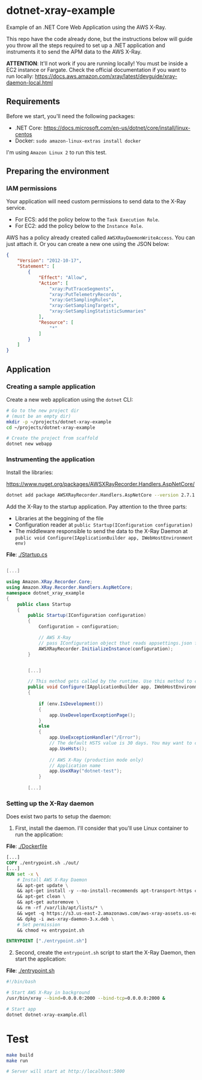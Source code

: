 # dotnet-xray-example

Example of an .NET Core Web Application using the AWS X-Ray.

This repo have the code already done, but the instructions below will guide you throw all the steps required to set up a .NET application and instruments it to send the APM data to the AWS X-Ray.

**ATTENTION**: It'll not work if you are running locally! You must be inside a EC2 instance or Fargate. Check the official documentation if you want to run locally: https://docs.aws.amazon.com/xray/latest/devguide/xray-daemon-local.html

## Requirements

Before we start, you'll need the following packages:
- .NET Core: https://docs.microsoft.com/en-us/dotnet/core/install/linux-centos
- Docker: `sudo amazon-linux-extras install docker`

I'm using `Amazon Linux 2` to run this test.

## Preparing the environment

### IAM permissions

Your application will need custom permissions to send data to the X-Ray service.

- For ECS: add the policy below to the `Task Execution Role`.
- For EC2: add the policy below to the `Instance Role`.

AWS has a policy already created called `AWSXRayDaemonWriteAccess`. You can just attach it. Or you can create a new one using the JSON below:

```json
{
    "Version": "2012-10-17",
    "Statement": [
        {
            "Effect": "Allow",
            "Action": [
                "xray:PutTraceSegments",
                "xray:PutTelemetryRecords",
                "xray:GetSamplingRules",
                "xray:GetSamplingTargets",
                "xray:GetSamplingStatisticSummaries"
            ],
            "Resource": [
                "*"
            ]
        }
    ]
}
```

## Application

### Creating a sample application

Create a new web application using the `dotnet` CLI:

```bash
# Go to the new project dir
# (must be an empty dir)
mkdir -p ~/projects/dotnet-xray-example
cd ~/projects/dotnet-xray-example

# Create the project from scaffold
dotnet new webapp
```

### Instrumenting the application

Install the libraries:

https://www.nuget.org/packages/AWSXRayRecorder.Handlers.AspNetCore/

```bash
dotnet add package AWSXRayRecorder.Handlers.AspNetCore --version 2.7.1
```

Add the X-Ray to the startup application. Pay attention to the three parts:
- Libraries at the beggining of the file
- Configuration reader at `public Startup(IConfiguration configuration)`
- The middleware responsible to send the data to the X-Ray Daemon at `public void Configure(IApplicationBuilder app, IWebHostEnvironment env)`

**File**: [./Startup.cs](./Startup.cs)
```cs

[...]

using Amazon.XRay.Recorder.Core;
using Amazon.XRay.Recorder.Handlers.AspNetCore;
namespace dotnet_xray_example
{
    public class Startup
    {
        public Startup(IConfiguration configuration)
        {
            Configuration = configuration;

            // AWS X-Ray
            // pass IConfiguration object that reads appsettings.json file
            AWSXRayRecorder.InitializeInstance(configuration);
        }


        [...]

        // This method gets called by the runtime. Use this method to configure the HTTP request pipeline.
        public void Configure(IApplicationBuilder app, IWebHostEnvironment env)
        { 
            
            if (env.IsDevelopment())
            {
                app.UseDeveloperExceptionPage();
            }
            else
            {
                app.UseExceptionHandler("/Error");
                // The default HSTS value is 30 days. You may want to change this for production scenarios, see https://aka.ms/aspnetcore-hsts.
                app.UseHsts();
                
                // AWS X-Ray (production mode only)
                // Application name
                app.UseXRay("dotnet-test");
            }
            
        [...]
```

### Setting up the X-Ray daemon

Does exist two parts to setup the daemon:

1. First, install the daemon. I'll consider that you'll use Linux container to run the application:

**File**: [./Dockerfile](./Dockerfile)
```dockerfile
[...]
COPY ./entrypoint.sh ./out/
[...]
RUN set -x \
    # Install AWS X-Ray Daemon
    && apt-get update \
    && apt-get install -y --no-install-recommends apt-transport-https curl ca-certificates wget \
    && apt-get clean \
    && apt-get autoremove \
    && rm -rf /var/lib/apt/lists/* \
    && wget -q https://s3.us-east-2.amazonaws.com/aws-xray-assets.us-east-2/xray-daemon/aws-xray-daemon-3.x.deb \
    && dpkg -i aws-xray-daemon-3.x.deb \
    # Set permission
    && chmod +x entrypoint.sh

ENTRYPOINT ["./entrypoint.sh"]
```

2. Second, create the `entrypoint.sh` script to start the X-Ray Daemon, then start the application:

**File**: [./entrypoint.sh](./entrypoint.sh)
```bash
#!/bin/bash

# Start AWS X-Ray in background
/usr/bin/xray --bind=0.0.0.0:2000 --bind-tcp=0.0.0.0:2000 &

# Start app
dotnet dotnet-xray-example.dll
```

# Test

```bash
make build
make run

# Server will start at http://localhost:5000
```
